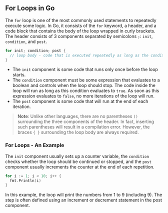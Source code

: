 ## For Loops in Go

The `for` loop is one of the most commonly used statements to repeatedly execute some logic. In Go, it consists of the `for` keyword, a header, and a code block that contains the body of the loop wrapped in curly brackets. The header consists of 3 components separated by semicolons `;`: `init`, `condition`, and `post`.

```go
for init; condition; post {
  // loop body - code that is executed repeatedly as long as the condition is true
}
```

* The `init` component is some code that runs only once before the loop starts.  
* The `condition` component must be some expression that evaluates to a boolean and controls when the loop should stop. The code inside the loop will run as long as this condition evaluates to `true`. As soon as this expression evaluates to `false`, no more iterations of the loop will run.  
* The `post` component is some code that will run at the end of each iteration.

> **Note**: Unlike other languages, there are no parentheses `()` surrounding the three components of the header. In fact, inserting such parentheses will result in a compilation error. However, the braces `{ }` surrounding the loop body are always required.

### For Loops - An Example

The `init` component usually sets up a counter variable, the `condition` checks whether the loop should be continued or stopped, and the `post` component usually increments the counter at the end of each repetition.

```go
for i := 1; i < 10; i++ {
  fmt.Println(i)
}
```

In this example, the loop will print the numbers from 1 to 9 (including 9). The step is often defined using an increment or decrement statement in the post component.
